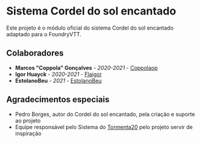 # Sistema Cordel do sol encantado

Este projeto é o módulo oficial do sistema Cordel do sol encantado adaptado para o FoundryVTT.

## Colaboradores
* **Marcos "Coppola" Gonçalves** - *2020-2021* - [Coppolaop](https://github.com/coppolaop)
* **Igor Huayck** - *2020-2021* - [Flaigor](https://github.com/Flaigor)
* **EstolanoBeu** - *2021* - [EstolanoBeu](https://github.com/EstolanoBeu)

## Agradecimentos especiais
- Pedro Borges, autor do Cordel do sol encantado, pela criação e suporte ao projeto
- Equipe responsável pelo Sistema do [Tormenta20](https://gitlab.com/vizael/Tormenta20/) pelo projeto servir de inspiração